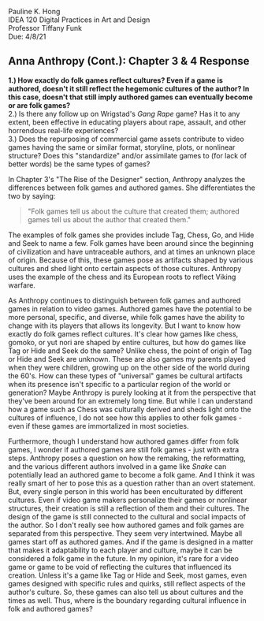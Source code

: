 Pauline K. Hong  
IDEA 120 Digital Practices in Art and Design  
Professor Tiffany Funk  
Due: 4/8/21

## Anna Anthropy (Cont.): Chapter 3 & 4 Response

**1.) How exactly do folk games reflect cultures? Even if a game is authored, doesn't it still reflect the hegemonic cultures of the author? In this case, doesn't that still imply authored games can eventually become or are folk games?**    
2.) Is there any follow up on Wrigstad's *Gang Rape* game? Has it to any extent, been effective in educating players about rape, assault, and other horrendous real-life experiences?    
3.) Does the repurposing of commercial game assets contribute to video games having the same or similar format, storyline, plots, or nonlinear structure? Does this "standardize" and/or assimilate games to (for lack of better words) be the same types of games?

In Chapter 3's "The Rise of the Designer" section, Anthropy analyzes the differences between folk games and authored games. She differentiates the two by saying:
> "Folk games tell us about the culture that created them; authored games tell us about the author that created them."

The examples of folk games she provides include Tag, Chess, Go, and Hide and Seek to name a few. Folk games have been around since the beginning of civilization and have untraceable authors, and at times an unknown place of origin. Because of this, these games pose as artifacts shaped by various cultures and shed light onto certain aspects of those cultures. Anthropy uses the example of the chess and its European roots to reflect Viking warfare.

As Anthropy continues to distinguish between folk games and authored games in relation to video games. Authored games have the potential to be more personal, specific, and diverse, while folk games have the ability to change with its players that allows its longevity. But I want to know how exactly do folk games reflect cultures. It's clear how games like chess, gomoko, or yut nori are shaped by entire cultures, but how do games like Tag or Hide and Seek do the same? Unlike chess, the point of origin of Tag or Hide and Seek are unknown. These are also games my parents played when they were children, growing up on the other side of the world during the 60's. How can these types of "universal" games be cultural artifacts when its presence isn't specific to a particular region of the world or generation? Maybe Anthropy is purely looking at it from the perspective that they've been around for an extremely long time. But while I can understand how a game such as Chess was culturally derived and sheds light onto the cultures of influence, I do not see how this applies to other folk games - even if these games are immortalized in most societies.

Furthermore, though I understand how authored games differ from folk games, I wonder if authored games are still folk games - just with extra steps. Anthropy poses a question on how the remaking, the reformatting, and the various different authors involved in a game like *Snake* can potentially lead an authored game to become a folk game. And I think it was really smart of her to pose this as a question rather than an overt statement. But, every single person in this world has been enculturated by different cultures. Even if video game makers personalize their games or nonlinear structures, their creation is still a reflection of them and their cultures. The design of the game is still connected to the cultural and social impacts of the author. So I don't really see how authored games and folk games are separated from this perspective. They seem very intertwined. Maybe all games start off as authored games. And if the game is designed in a matter that makes it adaptability to each player and culture, maybe it can be considered a folk game in the future. In my opinion, it's rare for a video game or game to be void of reflecting the cultures that influenced its creation. Unless it's a game like Tag or Hide and Seek, most games, even games designed with specific rules and quirks, still reflect aspects of the author's culture. So, these games can also tell us about cultures and the times as well. Thus, where is the boundary regarding cultural influence in folk and authored games?
